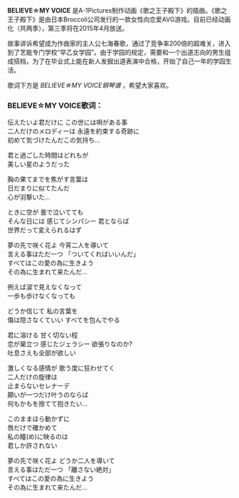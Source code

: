 

**BELIEVE☆MY VOICE**
是A-1Pictures制作动画《歌之王子殿下》的插曲。《歌之王子殿下》是由日本Broccoli公司发行的一款女性向恋爱AVG游戏。目前已经动画化（共两季），第三季将在2015年4月放送。

  
故事讲诉希望成为作曲家的主人公七海春歌，通过了竞争率200倍的超难关，进入到了艺能专门学校“早乙女学园”。由于学园的规定，需要和一个出道志向的男生组成搭档，为了在毕业式上能在新人发掘出道表演中合格，开始了自己一年的学园生活。

  
歌词下方是 _BELIEVE☆MY VOICE钢琴谱_ ，希望大家喜欢。

### BELIEVE☆MY VOICE歌词：

伝えたいよ君だけに この世には唄がある事  
二人だけのメロディーは 永遠を約束する奇跡に  
初めて気づけたんだこの気持ち…

君と過ごした時間はどれもが  
美しい星のようだった

胸の果てまでを焦がす言葉は  
日だまりに似てたんだ  
心が羽撃いた…

ときに空が 曇で泣いてても  
そんな日には 感じてシンパシー 君とならば  
世界だって変えられるはず

夢の先で咲く花よ 今宵二人を導いて  
言える事はただ一つ 「ついてくればいいんだ」  
すべてはこの愛の為に生きよう  
その為に生まれて来たんだ…

例えば涙で見えなくなって  
一歩も歩けなくなっても

どうか信じて 私の言葉を  
傷は隠さなくていい すべてを包んでやる

君に溶ける 甘く切ない程  
恋が巣立つ 感じたジェラシー 欲張りなのか?  
吐息さえも全部が欲しい

激しくなる感情が 歌う度に狂わせてく  
二人だけの旋律は  
止まらないセレナーデ  
願いが一つだけ叶うのならば  
何もかもを捨てて抱きたい…

このままほら動かずに  
唇だけで確かめて  
私の瞳(め)に映るのは  
君しか許されない

夢の先で咲く花よ どうか二人を導いて  
言える事はただ一つ 「離さない絶対」  
すべてはこの愛の為に生きよう  
その為に生まれて来たんだ…

